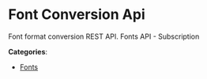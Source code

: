 # Font Conversion Api


Font format conversion REST API. Fonts API - Subscription



**Categories**:

- [Fonts](https://github.com/apis-list/apis-list#fonts)



